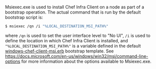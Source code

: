 Msiexec.exe is used to install Chef Infra Client on a node as part of a
bootstrap operation. The actual command that is run by the default
bootstrap script is:

``` bash
$ msiexec /qn /i "%LOCAL_DESTINATION_MSI_PATH%"
```

where `/qn` is used to set the user interface level to "No UI", `/i` is
used to define the location in which Chef Infra Client is installed, and
`"%LOCAL_DESTINATION_MSI_PATH%"` is a variable defined in the default
[windows-chef-client-msi.erb](https://github.com/chef/chef/blob/master/lib/chef/knife/bootstrap/templates/windows-chef-client-msi.erb)
bootstrap template. See
<https://docs.microsoft.com/en-us/windows/win32/msi/command-line-options>
for more information about the options available to Msiexec.exe.